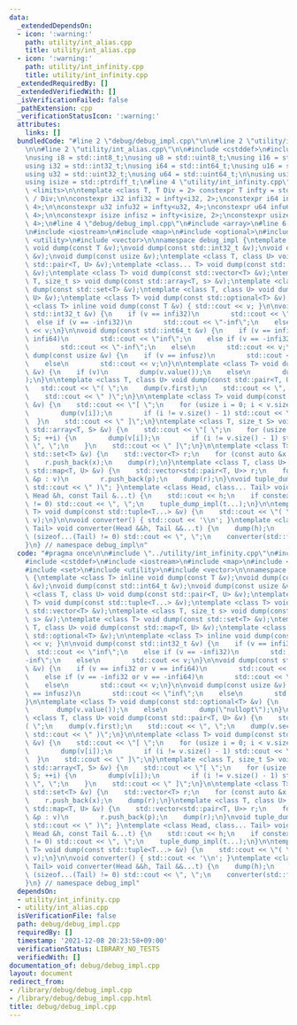 ```yaml
---
data:
  _extendedDependsOn:
  - icon: ':warning:'
    path: utility/int_alias.cpp
    title: utility/int_alias.cpp
  - icon: ':warning:'
    path: utility/int_infinity.cpp
    title: utility/int_infinity.cpp
  _extendedRequiredBy: []
  _extendedVerifiedWith: []
  _isVerificationFailed: false
  _pathExtension: cpp
  _verificationStatusIcon: ':warning:'
  attributes:
    links: []
  bundledCode: "#line 2 \"debug/debug_impl.cpp\"\n\n#line 2 \"utility/int_infinity.cpp\"\
    \n\n#line 2 \"utility/int_alias.cpp\"\n\n#include <cstddef>\n#include <cstdint>\n\
    \nusing i8 = std::int8_t;\nusing u8 = std::uint8_t;\nusing i16 = std::int16_t;\n\
    using i32 = std::int32_t;\nusing i64 = std::int64_t;\nusing u16 = std::uint16_t;\n\
    using u32 = std::uint32_t;\nusing u64 = std::uint64_t;\n\nusing usize = std::size_t;\n\
    using isize = std::ptrdiff_t;\n#line 4 \"utility/int_infinity.cpp\"\n#include\
    \ <limits>\n\ntemplate <class T, T Div = 2> constexpr T infty = std::numeric_limits<T>::max()\
    \ / Div;\n\nconstexpr i32 infi32 = infty<i32, 2>;\nconstexpr i64 infi64 = infty<i64,\
    \ 4>;\n\nconstexpr u32 infu32 = infty<u32, 4>;\nconstexpr u64 infu64 = infty<u32,\
    \ 4>;\n\nconstexpr isize infisz = infty<isize, 2>;\nconstexpr usize infusz = infty<usize,\
    \ 4>;\n#line 4 \"debug/debug_impl.cpp\"\n#include <array>\n#line 6 \"debug/debug_impl.cpp\"\
    \n#include <iostream>\n#include <map>\n#include <optional>\n#include <set>\n#include\
    \ <utility>\n#include <vector>\n\nnamespace debug_impl {\ntemplate <class T> inline\
    \ void dump(const T &v);\nvoid dump(const std::int32_t &v);\nvoid dump(const std::int64_t\
    \ &v);\nvoid dump(const usize &v);\ntemplate <class T, class U> void dump(const\
    \ std::pair<T, U> &v);\ntemplate <class... T> void dump(const std::tuple<T...>\
    \ &v);\ntemplate <class T> void dump(const std::vector<T> &v);\ntemplate <class\
    \ T, size_t s> void dump(const std::array<T, s> &v);\ntemplate <class T> void\
    \ dump(const std::set<T> &v);\ntemplate <class T, class U> void dump(const std::map<T,\
    \ U> &v);\ntemplate <class T> void dump(const std::optional<T> &v);\n\ntemplate\
    \ <class T> inline void dump(const T &v) { std::cout << v; }\n\nvoid dump(const\
    \ std::int32_t &v) {\n    if (v == infi32)\n        std::cout << \"inf\";\n  \
    \  else if (v == -infi32)\n        std::cout << \"-inf\";\n    else\n        std::cout\
    \ << v;\n}\n\nvoid dump(const std::int64_t &v) {\n    if (v == infi32 or v ==\
    \ infi64)\n        std::cout << \"inf\";\n    else if (v == -infi32 or v == -infi64)\n\
    \        std::cout << \"-inf\";\n    else\n        std::cout << v;\n}\n\nvoid\
    \ dump(const usize &v) {\n    if (v == infusz)\n        std::cout << \"inf\";\n\
    \    else\n        std::cout << v;\n}\n\ntemplate <class T> void dump(const std::optional<T>\
    \ &v) {\n    if (v)\n        dump(v.value());\n    else\n        dump(\"nullopt\"\
    );\n}\n\ntemplate <class T, class U> void dump(const std::pair<T, U> &v) {\n \
    \   std::cout << \"( \";\n    dump(v.first);\n    std::cout << \", \";\n    dump(v.second);\n\
    \    std::cout << \" )\";\n}\n\ntemplate <class T> void dump(const std::vector<T>\
    \ &v) {\n    std::cout << \"[ \";\n    for (usize i = 0; i < v.size(); ++i) {\n\
    \        dump(v[i]);\n        if (i != v.size() - 1) std::cout << \", \";\n  \
    \  }\n    std::cout << \" ]\";\n}\ntemplate <class T, size_t S> void dump(const\
    \ std::array<T, S> &v) {\n    std::cout << \"[ \";\n    for (usize i = 0; i <\
    \ S; ++i) {\n        dump(v[i]);\n        if (i != v.size() - 1) std::cout <<\
    \ \", \";\n    }\n    std::cout << \" ]\";\n}\n\ntemplate <class T> void dump(const\
    \ std::set<T> &v) {\n    std::vector<T> r;\n    for (const auto &x : v)\n    \
    \    r.push_back(x);\n    dump(r);\n}\ntemplate <class T, class U> void dump(const\
    \ std::map<T, U> &v) {\n    std::vector<std::pair<T, U>> r;\n    for (const auto\
    \ &p : v)\n        r.push_back(p);\n    dump(r);\n}\nvoid tuple_dump_impl() {\
    \ std::cout << \" )\"; }\ntemplate <class Head, class... Tail> void tuple_dump_impl(const\
    \ Head &h, const Tail &...t) {\n    std::cout << h;\n    if constexpr (sizeof...(Tail)\
    \ != 0) std::cout << \", \";\n    tuple_dump_impl(t...);\n}\n\ntemplate <class...\
    \ T> void dump(const std::tuple<T...> &v) {\n    std::cout << \"( \";\n    std::apply(tuple_dump_impl<T...>,\
    \ v);\n}\n\nvoid converter() { std::cout << '\\n'; }\ntemplate <class Head, class...\
    \ Tail> void converter(Head &&h, Tail &&...t) {\n    dump(h);\n    if constexpr\
    \ (sizeof...(Tail) != 0) std::cout << \", \";\n    converter(std::forward<Tail>(t)...);\n\
    }\n} // namespace debug_impl\n"
  code: "#pragma once\n\n#include \"../utility/int_infinity.cpp\"\n#include <array>\n\
    #include <cstddef>\n#include <iostream>\n#include <map>\n#include <optional>\n\
    #include <set>\n#include <utility>\n#include <vector>\n\nnamespace debug_impl\
    \ {\ntemplate <class T> inline void dump(const T &v);\nvoid dump(const std::int32_t\
    \ &v);\nvoid dump(const std::int64_t &v);\nvoid dump(const usize &v);\ntemplate\
    \ <class T, class U> void dump(const std::pair<T, U> &v);\ntemplate <class...\
    \ T> void dump(const std::tuple<T...> &v);\ntemplate <class T> void dump(const\
    \ std::vector<T> &v);\ntemplate <class T, size_t s> void dump(const std::array<T,\
    \ s> &v);\ntemplate <class T> void dump(const std::set<T> &v);\ntemplate <class\
    \ T, class U> void dump(const std::map<T, U> &v);\ntemplate <class T> void dump(const\
    \ std::optional<T> &v);\n\ntemplate <class T> inline void dump(const T &v) { std::cout\
    \ << v; }\n\nvoid dump(const std::int32_t &v) {\n    if (v == infi32)\n      \
    \  std::cout << \"inf\";\n    else if (v == -infi32)\n        std::cout << \"\
    -inf\";\n    else\n        std::cout << v;\n}\n\nvoid dump(const std::int64_t\
    \ &v) {\n    if (v == infi32 or v == infi64)\n        std::cout << \"inf\";\n\
    \    else if (v == -infi32 or v == -infi64)\n        std::cout << \"-inf\";\n\
    \    else\n        std::cout << v;\n}\n\nvoid dump(const usize &v) {\n    if (v\
    \ == infusz)\n        std::cout << \"inf\";\n    else\n        std::cout << v;\n\
    }\n\ntemplate <class T> void dump(const std::optional<T> &v) {\n    if (v)\n \
    \       dump(v.value());\n    else\n        dump(\"nullopt\");\n}\n\ntemplate\
    \ <class T, class U> void dump(const std::pair<T, U> &v) {\n    std::cout << \"\
    ( \";\n    dump(v.first);\n    std::cout << \", \";\n    dump(v.second);\n   \
    \ std::cout << \" )\";\n}\n\ntemplate <class T> void dump(const std::vector<T>\
    \ &v) {\n    std::cout << \"[ \";\n    for (usize i = 0; i < v.size(); ++i) {\n\
    \        dump(v[i]);\n        if (i != v.size() - 1) std::cout << \", \";\n  \
    \  }\n    std::cout << \" ]\";\n}\ntemplate <class T, size_t S> void dump(const\
    \ std::array<T, S> &v) {\n    std::cout << \"[ \";\n    for (usize i = 0; i <\
    \ S; ++i) {\n        dump(v[i]);\n        if (i != v.size() - 1) std::cout <<\
    \ \", \";\n    }\n    std::cout << \" ]\";\n}\n\ntemplate <class T> void dump(const\
    \ std::set<T> &v) {\n    std::vector<T> r;\n    for (const auto &x : v)\n    \
    \    r.push_back(x);\n    dump(r);\n}\ntemplate <class T, class U> void dump(const\
    \ std::map<T, U> &v) {\n    std::vector<std::pair<T, U>> r;\n    for (const auto\
    \ &p : v)\n        r.push_back(p);\n    dump(r);\n}\nvoid tuple_dump_impl() {\
    \ std::cout << \" )\"; }\ntemplate <class Head, class... Tail> void tuple_dump_impl(const\
    \ Head &h, const Tail &...t) {\n    std::cout << h;\n    if constexpr (sizeof...(Tail)\
    \ != 0) std::cout << \", \";\n    tuple_dump_impl(t...);\n}\n\ntemplate <class...\
    \ T> void dump(const std::tuple<T...> &v) {\n    std::cout << \"( \";\n    std::apply(tuple_dump_impl<T...>,\
    \ v);\n}\n\nvoid converter() { std::cout << '\\n'; }\ntemplate <class Head, class...\
    \ Tail> void converter(Head &&h, Tail &&...t) {\n    dump(h);\n    if constexpr\
    \ (sizeof...(Tail) != 0) std::cout << \", \";\n    converter(std::forward<Tail>(t)...);\n\
    }\n} // namespace debug_impl"
  dependsOn:
  - utility/int_infinity.cpp
  - utility/int_alias.cpp
  isVerificationFile: false
  path: debug/debug_impl.cpp
  requiredBy: []
  timestamp: '2021-12-08 20:23:58+09:00'
  verificationStatus: LIBRARY_NO_TESTS
  verifiedWith: []
documentation_of: debug/debug_impl.cpp
layout: document
redirect_from:
- /library/debug/debug_impl.cpp
- /library/debug/debug_impl.cpp.html
title: debug/debug_impl.cpp
---
```

